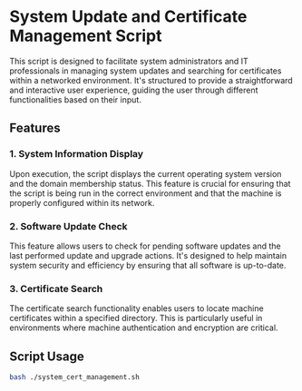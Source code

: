# System Update and Certificate Management Script

This script is designed to facilitate system administrators and IT professionals in managing system updates and searching for certificates within a networked environment. It's structured to provide a straightforward and interactive user experience, guiding the user through different functionalities based on their input.

## Features

### 1. System Information Display

Upon execution, the script displays the current operating system version and the domain membership status. This feature is crucial for ensuring that the script is being run in the correct environment and that the machine is properly configured within its network.

### 2. Software Update Check

This feature allows users to check for pending software updates and the last performed update and upgrade actions. It's designed to help maintain system security and efficiency by ensuring that all software is up-to-date.

### 3. Certificate Search

The certificate search functionality enables users to locate machine certificates within a specified directory. This is particularly useful in environments where machine authentication and encryption are critical.

## Script Usage

```bash
bash ./system_cert_management.sh
